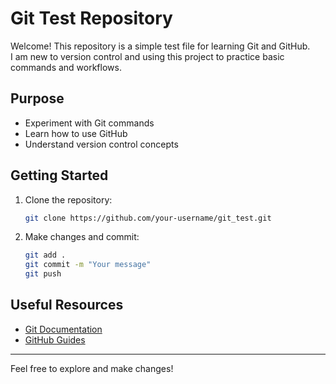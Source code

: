 # Git Test Repository

Welcome! This repository is a simple test file for learning Git and GitHub.  
I am new to version control and using this project to practice basic commands and workflows.

## Purpose

- Experiment with Git commands
- Learn how to use GitHub
- Understand version control concepts

## Getting Started

1. Clone the repository:
    ```bash
    git clone https://github.com/your-username/git_test.git
    ```
2. Make changes and commit:
    ```bash
    git add .
    git commit -m "Your message"
    git push
    ```

## Useful Resources

- [Git Documentation](https://git-scm.com/doc)
- [GitHub Guides](https://guides.github.com/)

---

Feel free to explore and make changes!